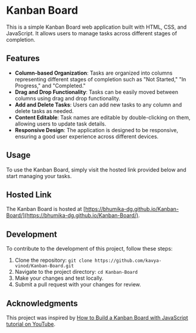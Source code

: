 # Kanban Board

This is a simple Kanban Board web application built with HTML, CSS, and JavaScript. It allows users to manage tasks across different stages of completion.

## Features

- **Column-based Organization**: Tasks are organized into columns representing different stages of completion such as "Not Started," "In Progress," and "Completed."
- **Drag and Drop Functionality**: Tasks can be easily moved between columns using drag and drop functionality.
- **Add and Delete Tasks**: Users can add new tasks to any column and delete tasks as needed.
- **Content Editable**: Task names are editable by double-clicking on them, allowing users to update task details.
- **Responsive Design**: The application is designed to be responsive, ensuring a good user experience across different devices.

## Usage

To use the Kanban Board, simply visit the hosted link provided below and start managing your tasks.

## Hosted Link

The Kanban Board is hosted at [https://bhumika-dg.github.io/Kanban-Board/](https://bhumika-dg.github.io/Kanban-Board/).

## Development

To contribute to the development of this project, follow these steps:

1. Clone the repository: `git clone https://github.com/kavya-vinod/Kanban-Board.git`
2. Navigate to the project directory: `cd Kanban-Board`
3. Make your changes and test locally.
4. Submit a pull request with your changes for review.

## Acknowledgments

This project was inspired by [How to Build a Kanban Board with JavaScript tutorial on YouTube](https://www.youtube.com/watch?v=ijQ6dCughW8).
